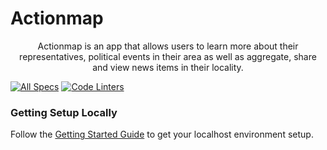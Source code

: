 # Actionmap

<div style="text-align: center;">

Actionmap is an app that allows users to learn more about their representatives,
political events in their area as well as aggregate, share and view news items in their locality.

</div>

[![All Specs](https://github.com/cs169/su24-actionmap-3/actions/workflows/specs.yml/badge.svg)](https://github.com/cs169/su24-actionmap-3/actions/workflows/specs.yml)
[![Code Linters](https://github.com/cs169/su24-actionmap-3/actions/workflows/linters.yml/badge.svg)](https://github.com/cs169/su24-actionmap-3/actions/workflows/linters.yml)

### Getting Setup Locally

Follow the [Getting Started Guide](./docs/01-getting-started.md) to get your localhost environment setup.
